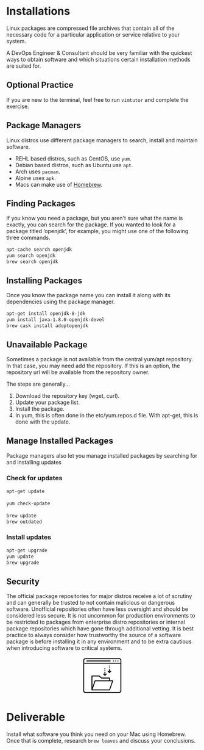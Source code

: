# Installations

Linux packages are compressed file archives that contain all of the necessary code for a particular application or service relative to your system.

A DevOps Engineer & Consultant should be very familiar with the quickest ways to obtain software and which situations certain installation methods are suited for.

## Optional Practice
If you are new to the terminal, feel free to run `vimtutor` and complete the exercise. 

## Package Managers
 Linux distros use different package managers to search, install and maintain software.

 - REHL based distros, such as CentOS, use `yum`.
 - Debian based distros, such as Ubuntu use `apt`.
 - Arch uses `pacman`.
 - Alpine uses `apk`.
 - Macs can make use of [Homebrew](https://brew.sh/).

## Finding Packages
If you know you need a package, but you aren't sure what the name is exactly, you can search for  the package. If you wanted to look for a package titled ‘openjdk’, for example, you might use one of the following three commands.

```
apt-cache search openjdk
yum search openjdk
brew search openjdk
```

## Installing Packages
Once you know the package name you can install it along with its dependencies using the package manager.

```
apt-get install openjdk-8-jdk
yum install java-1.8.0-openjdk-devel
brew cask install adoptopenjdk
```

## Unavailable Package
Sometimes a package is not available from the central yum/apt repository. In that case, you may need add the repository. If this is an option, the repository url will be available from the repository owner.

The steps are generally...
 1. Download the repository key (wget, curl).
 2. Update your package list.
 3. Install the package.
 4. In yum, this is often done in the etc/yum.repos.d file. With apt-get, this is done with the update.

## Manage Installed Packages
Package managers also let you manage installed packages by searching for and installing updates

### Check for updates
```
apt-get update

yum check-update

brew update
brew outdated
```

### Install updates
```
apt-get upgrade
yum update
brew upgrade
```

## Security
The official package repositories for major distros receive a lot of scrutiny and can generally be trusted to not contain malicious or dangerous software. Unofficial repositories often have less oversight and should be considered less secure. It is not uncommon for production environments to be restricted to packages from enterprise distro repositories or internal package repositories which have gone through additional vetting. It is best practice to always consider how trustworthy the source of a software package is before installing it in any environment and to be extra cautious when introducing software to critical systems.

<center>

  ![](../img/install.png)

</center>

# Deliverable

Install what software you think you need on your Mac using Homebrew. Once that is complete, research `brew leaves` and discuss your conclusions.
